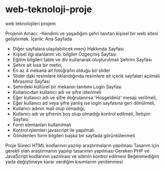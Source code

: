 # web-teknoloji-proje
web teknolojileri projem

Projenin Amacı:
 -Kendimi ve yaşadığım şehri tanıtan kişisel bir web sitesi geliştirmek.
İçerik:
 Ana Sayfada
   - Diğer sayfalara ulaşılabilicek menü
 Hakkında Sayfası
   - Kişisel ilgi alanlarım vb. bilgiler
 Özgeçmiş Sayfası
   - Eğitim bilgileri table ve div kullanarak oluşturulmalı
 Şehrim Sayfası
   - Şehre ait kısa bir metin,
   - En az 4 mekana ait fotoğrafın olduğu bir slider
   - Slider daki resimlere tıklandığında resimlere ait içerik sayfaları açılmalı
 Mirasımız Sayfası  
   - Şehirdeki kültürel bir mekanın tanıtımı 
 Login Sayfası
   - Kullanıcıdan kullanıcı adı ve şifre istenmeli
   - Eğer kullanıcı adı ve şifre doğrulanırsa 'Hoşgeldiniz' mesajı verilmeli,
   - Eğer kullanıcı ad veya şifre yanlış ise login sayfasına geri dönülmeli,
   - Kullanıcı adının mail olup olmadığı,
   - Kullanıcı adı ve şifrenin boş olup olmadığı kontrol edilmeli,
 İletişim Sayfası 
 - Form elemanları kullanılmalı
 - Kontrol işlemleri javascript ile yapılmalı
 - Gönderilen form bilgileri başka bir sayfada görüntülenmeli

Proje Süreci
 HTML kodlarının yazılıp araştırmaların yapılması
 Tasarım için gerekli olan araştırmanın yapılıp tasarımın yapılması
 Gereken PHP ve JavaScript kodlarının yazılması ve sitenin kontrol edilmesi
 Beğenmediğim yada değiştimeye karar verdiğim kısımlarım yenilenmesi

